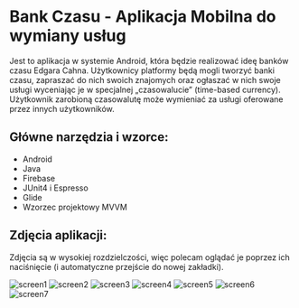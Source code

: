 # Bank Czasu - Aplikacja Mobilna do wymiany usług

Jest to aplikacja w systemie Android, która będzie realizować ideę banków czasu Edgara Cahna. 
Użytkownicy platformy będą mogli tworzyć banki czasu, zapraszać do nich swoich znajomych oraz 
ogłaszać w nich swoje usługi wyceniając je w specjalnej „czasowalucie” (time-based currency). 
Użytkownik zarobioną czasowalutę może wymieniać za usługi oferowane przez innych użytkowników.

## Główne narzędzia i wzorce:
-	Android 
-	Java
-	Firebase 
-	JUnit4 i Espresso
- Glide
- Wzorzec projektowy MVVM

## Zdjęcia aplikacji:

Zdjęcia są w wysokiej rozdzielczości, więc polecam oglądać je poprzez ich naciśnięcie (i automatyczne przejście do nowej zakładki).

![screen1](https://user-images.githubusercontent.com/23667068/49904174-af3f9100-fe69-11e8-9867-e6830a129e7f.png)
![screen2](https://user-images.githubusercontent.com/23667068/49904194-c3838e00-fe69-11e8-88aa-98ff50ed451b.png)
![screen3](https://user-images.githubusercontent.com/23667068/49904209-ce3e2300-fe69-11e8-8a9e-a871b0a90fc4.png)
![screen4](https://user-images.githubusercontent.com/23667068/49904211-d007e680-fe69-11e8-971c-26d9316dd190.png)
![screen5](https://user-images.githubusercontent.com/23667068/49904218-d1d1aa00-fe69-11e8-82d6-8efbfd0ebef8.png)
![screen6](https://user-images.githubusercontent.com/23667068/49904222-d39b6d80-fe69-11e8-8f1e-f6081420b8eb.png)
![screen7](https://user-images.githubusercontent.com/23667068/49904223-d5653100-fe69-11e8-9bdc-68127ce47671.png)



